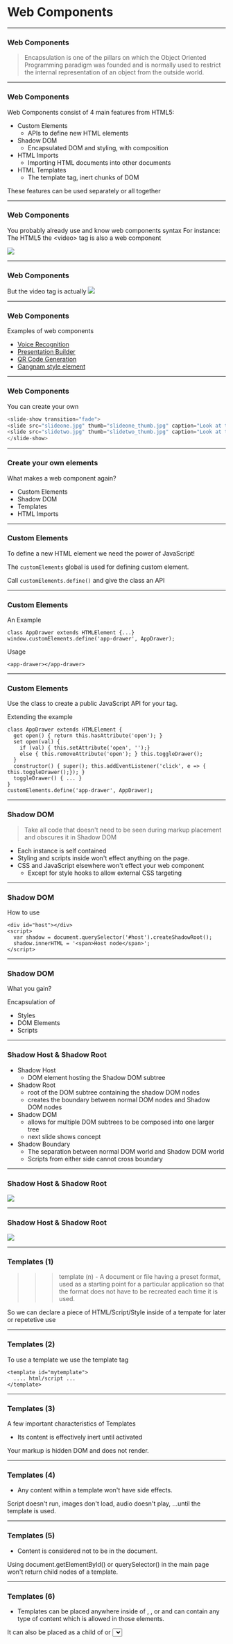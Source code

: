 # Web Components

---
### Web Components

> Encapsulation is one of the pillars on which the Object Oriented Programming paradigm was founded and is normally used to restrict the internal representation of an object from the outside world.

--- 

### Web Components
Web Components consist of 4 main features from HTML5:

* Custom Elements 
    * APIs to define new HTML elements
* Shadow DOM 
    * Encapsulated DOM and styling, with composition
* HTML Imports 
    * Importing HTML documents into other documents
* HTML Templates 
    * The template tag, inert chunks of DOM

These features can be used separately or all together

---
### Web Components
You probably already use and know web components syntax
For instance:
    The HTML5 the &lt;video&gt; tag is also a web component

<img src="images/videoelement.png" />

--- 

### Web Components
But the video tag is actually
<img src="images/videoshadowdom.png" />

--- 

### Web Components
Examples of web components
* [Voice Recognition](http://zenorocha.github.io/voice-elements/)
* [Presentation Builder](http://viniciusalmeida.github.io/ninja-presentation/#1)
* [QR Code Generation](http://educastellano.github.io/qr-code/demo/)
* [Gangnam style element](http://html5-demos.appspot.com/gangnam)

--- 

### Web Components
You can create your own
```js
<slide-show transition="fade">
<slide src="slideone.jpg" thumb="slideone_thumb.jpg" caption="Look at this image">
<slide src="slidetwo.jpg" thumb="slidetwo_thumb.jpg" caption="Look at this other image">
</slide-show>
```

--- 

### Create your own elements
What makes a web component again?
* Custom Elements
* Shadow DOM
* Templates
* HTML Imports

--- 

### Custom Elements
To define a new HTML element we need the power of JavaScript!

The <code>customElements</code> global is used for defining
custom element.

Call <code>customElements.define()</code> 
and give the class an API

--- 

### Custom Elements
An Example
```
class AppDrawer extends HTMLElement {...}
window.customElements.define('app-drawer', AppDrawer);
```
Usage
```
<app-drawer></app-drawer>
```

--- 

### Custom Elements
Use the class to create a public JavaScript API for your tag.

Extending the example
```
class AppDrawer extends HTMLElement {
  get open() { return this.hasAttribute('open'); }
  set open(val) { 
    if (val) { this.setAttribute('open', '');} 
    else { this.removeAttribute('open'); } this.toggleDrawer();
  }
  constructor() { super(); this.addEventListener('click', e => { this.toggleDrawer();}); } 
  toggleDrawer() { ... }
} 
customElements.define('app-drawer', AppDrawer);
```

--- 

### Shadow DOM

> Take all code that doesn't need to be seen during markup 
> placement and obscures it in Shadow DOM

* Each instance is self contained 
* Styling and scripts inside won't effect anything on the page. 
* CSS and JavaScript elsewhere won't effect your web component
    * Except for style hooks to allow external CSS targeting
    
--- 

### Shadow DOM
How to use

```
<div id="host"></div>
<script>
  var shadow = document.querySelector('#host').createShadowRoot();
  shadow.innerHTML = '<span>Host node</span>';
</script>
```

--- 
### Shadow DOM
What you gain? 

Encapsulation of
* Styles
* DOM Elements
* Scripts

--- 

### Shadow Host & Shadow Root

* Shadow Host
    * DOM element hosting the Shadow DOM subtree
* Shadow Root
    * root of the DOM subtree containing the shadow DOM nodes
    * creates the boundary between normal DOM nodes and Shadow DOM nodes
* Shadow DOM
    * allows for multiple DOM subtrees to be composed into one larger tree
    * next slide shows concept 
* Shadow Boundary
    * The separation between normal DOM world and Shadow DOM world
    * Scripts from either side cannot cross boundary

--- 

### Shadow Host & Shadow Root

<img src="images/sd_composition1.png" />

--- 

### Shadow Host & Shadow Root

<img src="images/sd_composition2.png" />

--- 

### Templates (1)

>>> template (n) - A document or file having a preset format, used as a starting 
>>> point for a particular application so that the format does not have to be recreated each time it is used.

So we can declare a piece of HTML/Script/Style inside of a tempate for later 
or repetetive use

--- 

### Templates (2)

To use a template we use the template tag
```
<template id="mytemplate">
  .... html/script ...
</template>
```

--- 

### Templates (3) 

A few important characteristics of Templates
* Its content is effectively inert until activated

Your markup is hidden DOM and does not render.

--- 

### Templates (4) 

* Any content within a template won't have side effects. 

Script doesn't run, images don't load, audio doesn't play,
...until the template is used.

--- 

### Templates (5) 

* Content is considered not to be in the document. 

Using document.getElementById() or querySelector() in the main 
page won't return child nodes of a template.

--- 

### Templates (6) 

* Templates can be placed anywhere inside of <head>, <body>, or <frameset> 
and can contain any type of content which is allowed in those elements. 

It can also be placed as a child of <table> or <select>:

```
<table>
<tr>
  <template id="cells-to-repeat">
    <td>some content</td>
  </template>
</tr>
```

--- 

### Templates (7) 

To use a template, you need to activate it. Otherwise its content will never render. 
The simplest way to do this is by creating a deep copy of its 
.content using document.importNode(). 

The .content property is a read-only DocumentFragment containing the 
guts of the template.

--- 

### Templates (8) 
```
var t = document.querySelector('#mytemplate');
// Populate the src at runtime.
t.content.querySelector('img').src = 'logo.png';

var clone = document.importNode(t.content, true);
document.body.appendChild(clone);
```
After stamping out a template, its content "goes live". 
In this particular example, the content is cloned, 
the image request is made, and the final markup is rendered.

--- 

### Example 
Here is a full example
```
<button onclick="useIt()">Use me</button>
<div id="container"></div>
<script>
  function useIt() {
    var content = document.querySelector('template').content;
    // Update something in the template DOM.
    var span = content.querySelector('span');
    span.textContent = parseInt(span.textContent) + 1;
    document.querySelector('#container').appendChild(
        document.importNode(content, true));
  }
</script>

<template>
  <div>Template used: <span>0</span></div>
  <script>alert('Thanks!')</script>
</template> 
```

--- 

### Template and Shadow DOM
Lets combine the template and the shadow DOM

```html
<template>
<style>...</style>
<div>...</div>
</template>

<div id="host"><p>...</p></div>

<script>
  var shadow = document.querySelector('#host').createShadowRoot();
  shadow.appendChild(document.querySelector('template').content);
</script>
```

### HTML Imports

--- 

### Create your own element
Define your element in a html file

```html
// hello-world.html
<template>
    <p>Hello <strong>world</strong> :)</p>
</template>
<script>
(function(window, document, undefined) {
    /// code
})(window, document);
</script>
```

--- 

### Create your own element
use your defined element
```js
<!doctype html>
<html>
<head>
    <meta charset="utf-8">
    <title>&lt;hello-world&gt;</title>
    <!-- Imports custom element -->
    <link rel="import" href="hello-world.html">
</head>
<body>
    <!-- Runs custom element -->
    <hello-world></hello-world>
</body>
</html>
```
--- 


### Browser compatibility
The Polymer library and the Polymer App Toolbox work in all major browsers
<div style="display:flex;justify-content:center;">
          <img src="images/chrome_128x128.png" style="padding:12px" height="70" alt="chrome logo">
          <img src="images/firefox_128x128.png" style="padding:12px" height="70" alt="firefox logo">
          <img src="images/internet-explorer_128x128.png" style="padding:12px" height="70"  alt="internet explorer logo">
          <img src="images/edge_128x128.png" style="padding:12px" height="70" alt="edge logo">
          <img src="images/safari_128x128.png" style="padding:12px" height="70" alt="safari logo">
          <img src="images/opera_128x128.png" style="padding:12px" height="70" alt="opera logo">
        </div>

--- 

<!-- .slide: data-background="url('images/lab2.jpg')" --> 
<!-- .slide: class="lab" -->
## Lab time!
create a web component